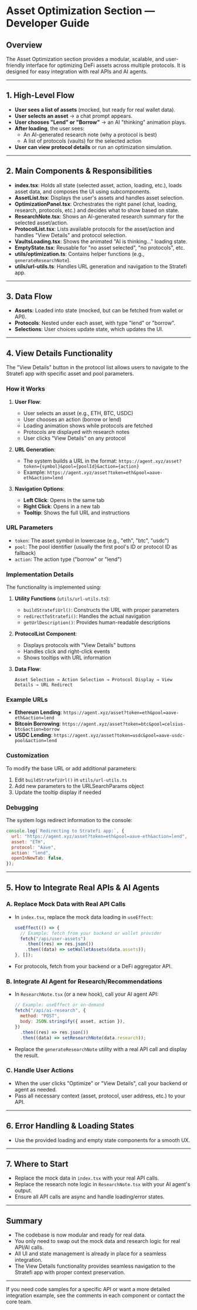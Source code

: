 # Asset Optimization Section — Developer Guide

## Overview

The Asset Optimization section provides a modular, scalable, and user-friendly interface for optimizing DeFi assets across multiple protocols. It is designed for easy integration with real APIs and AI agents.

---

## 1. High-Level Flow

- **User sees a list of assets** (mocked, but ready for real wallet data).
- **User selects an asset** → a chat prompt appears.
- **User chooses "Lend" or "Borrow"** → an AI "thinking" animation plays.
- **After loading**, the user sees:
  - An AI-generated research note (why a protocol is best)
  - A list of protocols (vaults) for the selected action
- **User can view protocol details** or run an optimization simulation.

---

## 2. Main Components & Responsibilities

- **index.tsx**: Holds all state (selected asset, action, loading, etc.), loads asset data, and composes the UI using subcomponents.
- **AssetList.tsx**: Displays the user's assets and handles asset selection.
- **OptimizationPanel.tsx**: Orchestrates the right panel (chat, loading, research, protocols, etc.) and decides what to show based on state.
- **ResearchNote.tsx**: Shows an AI-generated research summary for the selected asset/action.
- **ProtocolList.tsx**: Lists available protocols for the asset/action and handles "View Details" and protocol selection.
- **VaultsLoading.tsx**: Shows the animated "AI is thinking..." loading state.
- **EmptyState.tsx**: Reusable for "no asset selected", "no protocols", etc.
- **utils/optimization.ts**: Contains helper functions (e.g., `generateResearchNote`).
- **utils/url-utils.ts**: Handles URL generation and navigation to the Stratefi app.

---

## 3. Data Flow

- **Assets**: Loaded into state (mocked, but can be fetched from wallet or API).
- **Protocols**: Nested under each asset, with type "lend" or "borrow".
- **Selections**: User choices update state, which updates the UI.

---

## 4. View Details Functionality

The "View Details" button in the protocol list allows users to navigate to the Stratefi app with specific asset and pool parameters.

### How it Works

1. **User Flow**:

   - User selects an asset (e.g., ETH, BTC, USDC)
   - User chooses an action (borrow or lend)
   - Loading animation shows while protocols are fetched
   - Protocols are displayed with research notes
   - User clicks "View Details" on any protocol

2. **URL Generation**:

   - The system builds a URL in the format: `https://agent.xyz/asset?token={symbol}&pool={poolId}&action={action}`
   - Example: `https://agent.xyz/asset?token=eth&pool=aave-eth&action=lend`

3. **Navigation Options**:
   - **Left Click**: Opens in the same tab
   - **Right Click**: Opens in a new tab
   - **Tooltip**: Shows the full URL and instructions

### URL Parameters

- `token`: The asset symbol in lowercase (e.g., "eth", "btc", "usdc")
- `pool`: The pool identifier (usually the first pool's ID or protocol ID as fallback)
- `action`: The action type ("borrow" or "lend")

### Implementation Details

The functionality is implemented using:

1. **Utility Functions** (`utils/url-utils.ts`):

   - `buildStratefiUrl()`: Constructs the URL with proper parameters
   - `redirectToStratefi()`: Handles the actual navigation
   - `getUrlDescription()`: Provides human-readable descriptions

2. **ProtocolList Component**:

   - Displays protocols with "View Details" buttons
   - Handles click and right-click events
   - Shows tooltips with URL information

3. **Data Flow**:
   ```
   Asset Selection → Action Selection → Protocol Display → View Details → URL Redirect
   ```

### Example URLs

- **Ethereum Lending**: `https://agent.xyz/asset?token=eth&pool=aave-eth&action=lend`
- **Bitcoin Borrowing**: `https://agent.xyz/asset?token=btc&pool=celsius-btc&action=borrow`
- **USDC Lending**: `https://agent.xyz/asset?token=usdc&pool=aave-usdc-pool&action=lend`

### Customization

To modify the base URL or add additional parameters:

1. Edit `buildStratefiUrl()` in `utils/url-utils.ts`
2. Add new parameters to the URLSearchParams object
3. Update the tooltip display if needed

### Debugging

The system logs redirect information to the console:

```javascript
console.log(`Redirecting to Stratefi app:`, {
  url: "https://agent.xyz/asset?token=eth&pool=aave-eth&action=lend",
  asset: "ETH",
  protocol: "Aave",
  action: "lend",
  openInNewTab: false,
});
```

---

## 5. How to Integrate Real APIs & AI Agents

### A. Replace Mock Data with Real API Calls

- In `index.tsx`, replace the mock data loading in `useEffect`:
  ```js
  useEffect(() => {
    // Example: fetch from your backend or wallet provider
    fetch("/api/user-assets")
      .then((res) => res.json())
      .then((data) => setWalletAssets(data.assets));
  }, []);
  ```
- For protocols, fetch from your backend or a DeFi aggregator API.

### B. Integrate AI Agent for Research/Recommendations

- In `ResearchNote.tsx` (or a new hook), call your AI agent API:
  ```js
  // Example: useEffect or on-demand
  fetch("/api/ai-research", {
    method: "POST",
    body: JSON.stringify({ asset, action }),
  })
    .then((res) => res.json())
    .then((data) => setResearchNote(data.research));
  ```
- Replace the `generateResearchNote` utility with a real API call and display the result.

### C. Handle User Actions

- When the user clicks "Optimize" or "View Details", call your backend or agent as needed.
- Pass all necessary context (asset, protocol, user address, etc.) to your API.

---

## 6. Error Handling & Loading States

- Use the provided loading and empty state components for a smooth UX.

---

## 7. Where to Start

- Replace the mock data in `index.tsx` with your real API calls.
- Replace the research note logic in `ResearchNote.tsx` with your AI agent's output.
- Ensure all API calls are async and handle loading/error states.

---

## Summary

- The codebase is now modular and ready for real data.
- You only need to swap out the mock data and research logic for real API/AI calls.
- All UI and state management is already in place for a seamless integration.
- The View Details functionality provides seamless navigation to the Stratefi app with proper context preservation.

---

If you need code samples for a specific API or want a more detailed integration example, see the comments in each component or contact the core team.
